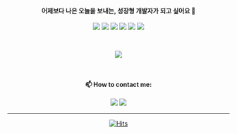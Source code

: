 <div align="center">
<h4>
어제보다 나은 오늘을 보내는, 성장형 개발자가 되고 싶어요 👋 
</h4>
<p>
<img src="https://img.shields.io/badge/iOS-ffffff?style=flat-square&logo=iOS&logoColor=000000"/></a> 
<img src="https://img.shields.io/badge/Swift-F05138?style=flat-square&logo=Swift&logoColor=FFFFFF"/></a> 
<img src="https://img.shields.io/badge/SwiftUI-0078D4?style=flat-square&logo=Swift&logoColor=FFFFFF"/></a> 
<img src="https://img.shields.io/badge/Xcode-147EFB?style=flat-square&logo=Xcode&logoColor=FFFFFF"/></a> 
<img src="https://img.shields.io/badge/Git-F05032?style=flat-square&logo=Git&logoColor=FFFFFF"/></a> 
<img src="https://img.shields.io/badge/Firebase-FFCA28?style=flat-square&logo=Firebase&logoColor=000000"/></a>
<p>
<br>
  
![](https://github-readme-stats.vercel.app/api?username=shin-jae-uk&custom_title=Jay's&nbsp;GitHub&nbsp;👀&show_icons=true&theme=transparent)

<br>
<h4>
📫 How to contact me: 
</h4>

<img src="https://img.shields.io/badge/shinju1412@gmail.com-EA4335?style=flat-square&logo=Gmail&logoColor=FFFFFF"/></a> <a href="https://www.linkedin.com/in/jaeuk-shin/" target="_blank"><img src="https://img.shields.io/badge/ Jay Shin-0A66C2?style=flat-square&logo=LinkedIn&logoColor=FFFFFF"/></a>

---

[![Hits](https://hits.seeyoufarm.com/api/count/incr/badge.svg?url=https%3A%2F%2Fgithub.com%2Fshin-jae-uk&count_bg=%23B0C6E6&title_bg=%23555555&icon=github.svg&icon_color=%23E7E7E7&title=hits&edge_flat=false)](https://hits.seeyoufarm.com)

</div>
